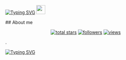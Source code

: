 [![Typing SVG](https://readme-typing-svg.herokuapp.com?font=Variable+Axes&size=60&duration=3510&color=60DAF7&multiline=true&width=425&height=150&lines=Welcome+to;Subhan+profile+)](https://git.io/typing-svg)
  <img src="https://media.giphy.com/media/hvRJCLFzcasrR4ia7z/giphy.gif" width="28">
</h3>
## About me


<!-- View counter - https://github.com/subhan-1/Simple-View-Counter -->
<!-- Star counter - https://github.com/idealclover/GitHub-Star-Counter -->
<p align="center">

     
  <a href="https://github.com/subhan-1?tab=repositories&sort=stargazers">
    <img alt="total stars" title="Total stars on GitHub" src="https://custom-icon-badges.herokuapp.com/badge/dynamic/json?logo=star&color=55960c&labelColor=488207&label=Stars&style=for-the-badge&query=%24.stars&url=https://api.github-star-counter.workers.dev/user/subhan-1"/></a>
  <a href="https://github.com/subhan-1?tab=followers">
    <img alt="followers" title="Follow me on Github" src="https://custom-icon-badges.herokuapp.com/github/followers/subhan-1?color=236ad3&labelColor=1155ba&style=for-the-badge&logo=person-add&label=Follow&logoColor=white"/></a>
  <a href="https://github.com/subhan-1/Simple-View-Counter">
    <img alt="views" title="GitHub profile views" src="https://freshidea.com/jonah/app/subhan-1-profile-views"/></a>
</p>

.

[![Typing SVG](https://readme-typing-svg.herokuapp.com?size=60&color=3354F7&lines=Welcome+to+;My+profile+)](https://git.io/typing-svg)
